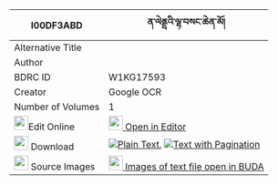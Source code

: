 |I00DF3ABD|ན་ལེནྡྲའི་ལྷ་བསང་ཆེན་མོ། 
| --- | --- 
|Alternative Title |
|Author | 
|BDRC ID | W1KG17593
|Creator | Google OCR
|Number of Volumes| 1
|<img width="25" src="https://img.icons8.com/color/25/000000/edit-property.png">Edit Online| [<img width="25" src="https://avatars.githubusercontent.com/u/45091458?s=200&v=4"> Open in Editor](http://editor.openpecha.org/I00DF3ABD)
|<img width="25" src="https://img.icons8.com/fluent/48/000000/download-2.png"/>  Download | [![](https://img.icons8.com/color/20/000000/txt.png)Plain Text](https://github.com/Openpecha/I00DF3ABD/releases/download/v1/na_lendre(?)_lha_sangchen_mo_plain_I00DF3ABD.zip), [![](https://img.icons8.com/color/20/000000/txt.png)Text with Pagination](https://github.com/Openpecha/I00DF3ABD/releases/download/v1/na_lendre(?)_lha_sangchen_mo_pages_I00DF3ABD.zip)
|<img width="25" src="https://img.icons8.com/plasticine/100/000000/pictures-folder.png"/>  Source Images | [<img width="25" src="https://library.bdrc.io/icons/BUDA-small.svg"> Images of text file open in BUDA](https://library.bdrc.io/show/bdr:W1KG17593)